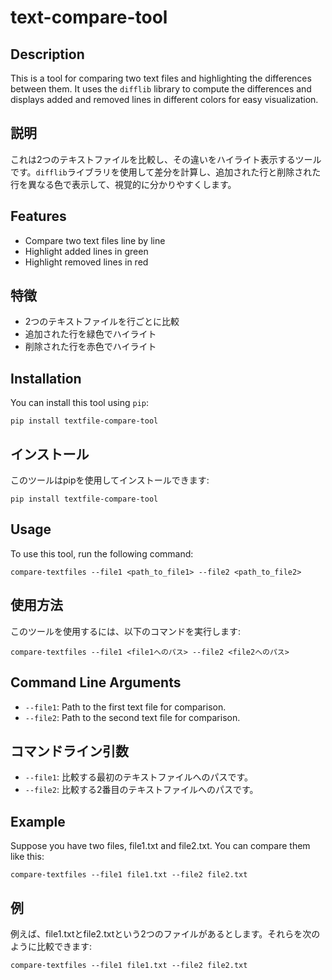 # text-compare-tool
## Description
This is a tool for comparing two text files and highlighting the differences between them. It uses the `difflib` library to compute the differences and displays added and removed lines in different colors for easy visualization.

## 説明
これは2つのテキストファイルを比較し、その違いをハイライト表示するツールです。`difflib`ライブラリを使用して差分を計算し、追加された行と削除された行を異なる色で表示して、視覚的に分かりやすくします。

## Features
- Compare two text files line by line
- Highlight added lines in green
- Highlight removed lines in red

## 特徴
- 2つのテキストファイルを行ごとに比較
- 追加された行を緑色でハイライト
- 削除された行を赤色でハイライト

## Installation
You can install this tool using `pip`:
```
pip install textfile-compare-tool
```

## インストール
このツールはpipを使用してインストールできます:
```
pip install textfile-compare-tool
```

## Usage
To use this tool, run the following command:
```
compare-textfiles --file1 <path_to_file1> --file2 <path_to_file2>
```

## 使用方法
このツールを使用するには、以下のコマンドを実行します:
```
compare-textfiles --file1 <file1へのパス> --file2 <file2へのパス>
```

## Command Line Arguments
- `--file1`: Path to the first text file for comparison.
- `--file2`: Path to the second text file for comparison.

## コマンドライン引数
- `--file1`: 比較する最初のテキストファイルへのパスです。
- `--file2`: 比較する2番目のテキストファイルへのパスです。

## Example
Suppose you have two files, file1.txt and file2.txt. You can compare them like this:
```
compare-textfiles --file1 file1.txt --file2 file2.txt
```

## 例
例えば、file1.txtとfile2.txtという2つのファイルがあるとします。それらを次のように比較できます:
```
compare-textfiles --file1 file1.txt --file2 file2.txt
```
